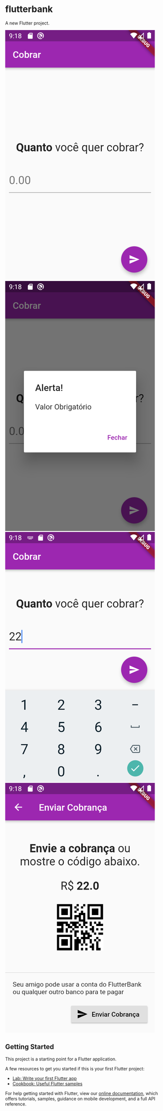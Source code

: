 # flutterbank

A new Flutter project.

![](https://github.com/danvitoriano/flutterbank/blob/change-screens/Screenshot_1590970706.png)
![](https://github.com/danvitoriano/flutterbank/blob/change-screens/Screenshot_1590970703.png)
![](https://github.com/danvitoriano/flutterbank/blob/change-screens/Screenshot_1590970711.png)
![](https://github.com/danvitoriano/flutterbank/blob/change-screens/Screenshot_1590970724.png)

## Getting Started

This project is a starting point for a Flutter application.

A few resources to get you started if this is your first Flutter project:

- [Lab: Write your first Flutter app](https://flutter.dev/docs/get-started/codelab)
- [Cookbook: Useful Flutter samples](https://flutter.dev/docs/cookbook)

For help getting started with Flutter, view our
[online documentation](https://flutter.dev/docs), which offers tutorials,
samples, guidance on mobile development, and a full API reference.

